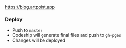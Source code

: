 https://blog.artpoint.app

### Deploy
- Push to `master`
- Codeship will generate final files and push to `gh-pges`
- Changes will be deployed
